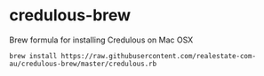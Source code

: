 credulous-brew
==============

Brew formula for installing Credulous on Mac OSX

```
brew install https://raw.githubusercontent.com/realestate-com-au/credulous-brew/master/credulous.rb
```
